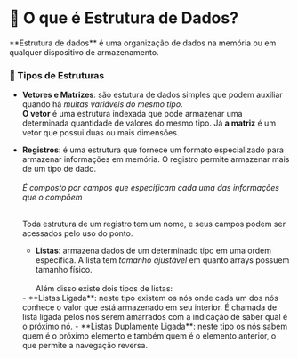 <h1>🎲  O que é Estrutura de Dados?</h1>
**Estrutura de dados** é uma organização de dados na memória ou em qualquer dispositivo de armazenamento.

<h3>🧩 Tipos de Estruturas</h3>
<ul>
<li><strong>Vetores e Matrizes</strong>: são estutura de dados simples que podem auxiliar quando há <i>muitas variáveis do mesmo tipo</i>.
<br><strong>O vetor</strong> é uma estrutura indexada que pode armazenar uma determinada quantidade de valores do mesmo tipo. Já <strong>a matriz</strong> é um vetor que possui duas ou mais dimensões.
</li>
</ul>
<ul>
<li><strong>Registros</strong>: é uma estrutura que fornece um formato especializado para armazenar informações em memória. O registro permite armazenar mais de um tipo de dado.<br><br>
<em>É composto por campos que especificam cada uma das informações que o compõem</em> <br><br>

Toda estrutura de um registro tem um nome, e seus campos podem ser acessados pelo uso do ponto. 
<ul>
	<li>
			<strong>Listas</strong>: armazena dados de um determinado tipo em uma ordem específica. A lista tem <i>tamanho ajustável</i> em quanto arrays possuem tamanho físico.<br><br>
			Além disso existe dois tipos de listas:
    </li>
</ul>
- **Listas Ligada**: neste tipo existem os nós onde cada um dos nós conhece o valor que está armazenado em seu interior. É chamada de lista ligada pelos nós serem amarrados com a indicação de saber qual é o próximo nó.
- **Listas Duplamente Ligada**: neste tipo os nós sabem quem é o próximo elemento e também quem é o elemento anterior, o que permite a navegação reversa.
